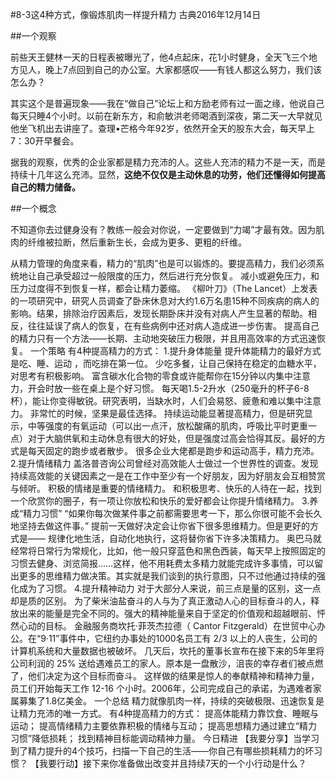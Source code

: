 #8-3这4种方式，像锻炼肌肉一样提升精力 
古典2016年12月14日

##一个观察

前些天王健林一天的日程表被曝光了，他4点起床，花1小时健身，全天飞三个地方见人，晚上7点回到自己的办公室。大家都感叹——有钱人都这么努力，我们该怎么办？

其实这个是普遍现象——我在“做自己”论坛上和方励老师有过一面之缘，他说自己每天只睡4个小时。以前在新东方，和俞敏洪老师喝酒到深夜，第二天一大早就见他坐飞机出去讲座了。查理•芒格今年92岁，依然开全天的股东大会，每天早上7：30开早餐会。

据我的观察，优秀的企业家都是精力充沛的人。这些人充沛的精力不是一天，而是持续十几年这么充沛。显然，**这绝不仅仅是主动休息的功劳，他们还懂得如何提高自己的精力储备。**

##一个概念

不知道你去过健身没有？教练一般会对你说，一定要做到“力竭”才最有效。因为肌肉的纤维被拉断，然后重新生长，会成为更多、更粗的纤维。

从精力管理的角度来看，精力的“肌肉”也是可以锻炼的。要提高精力，我们必须系统地让自己承受超过一般限度的压力，然后进行充分恢复。
减小或避免压力，和压力过度得不到恢复一样，都会让精力萎缩。
《柳叶刀》（The Lancet）上发表的一项研究中，研究人员调查了卧床休息对大约1.6万名患15种不同疾病的病人的影响。结果，排除治疗因素后，发现长期卧床并没有对病人产生显著的帮助。相反，往往延误了病人的恢复，在有些病例中还对病人造成进一步伤害。
提高自己的精力只有一个方法——长期、主动地突破压力极限，并且用高效率的方式迅速恢复。
一个策略
有4种提高精力的方式：
1.提升身体能量
提升体能精力的最好方式是吃、睡、运动 ，而吃排在第一位。
少吃多餐，让自己保持在稳定的血糖水平，对思考有积极影响。
富含碳水化合物的零食或许能帮你在15分钟以内集中注意力，开会时放一些在桌上是个好习惯。
每天喝1.5-2升水（250毫升的杯子6-8杯），能让你变得敏锐。研究表明，当缺水时，人们会易怒、疲惫和难以集中注意力。
非常忙的时候，坚果是最佳选择。
持续运动能显著提高精力，但是研究显示，中等强度的有氧运动（可以出一点汗，放松酸痛的肌肉，呼吸比平时更重一点）对于大脑供氧和主动休息有很大的好处，但是强度过高会恰得其反。最好的方式是每天固定的跑步或者散步。
很多企业大佬都是跑步和运动高手，精力充沛。
2.提升情绪精力
盖洛普咨询公司曾经对高效能人士做过一个世界性的调查。发现持续高效能的关键因素之一是在工作中至少有一个好朋友，因为好朋友会互相赞赏与倾听。
积极的情绪是重要的情绪精力。
和积极思考、快乐的人待在一起，找到一个欣赏你的圈子，有一项让你放松和快乐的爱好都会让你提升情绪精力。
3.养成“精力习惯”
“如果你每次做某件事之前都需要思考一下，那么你很可能不会长久地坚持去做这件事。”
提前一天做好决定会让你省下很多思维精力。但是更好的方式是——
规律化地生活，自动化地执行，这将替你省下许多决策精力。
奥巴马就经常将日常行为常规化，比如，他一般只穿蓝色和黑色西装，每天早上按照固定的习惯去健身、浏览简报……这样，他不用耗费太多精力就能完成许多事情，可以留出更多的思维精力做决策。其实就是我们谈到的执行意图，只不过他通过持续的强化成为了习惯。
4.提升精神动力
对于大部分人来说，前三点是量的区别，这一点却是质的区别。
为了柴米油盐奋斗的人与为了真正激动人心的目标奋斗的人，释放出来的能量是完全不同的。强大的精神能量来自于坚定的价值观和超越眼前、怦然心动的目标。
金融服务商坎托·菲茨杰拉德（ Cantor Fitzgerald）在世贸中心办公。在“9·11”事件中，它纽约办事处的1000名员工有 2/3 以上的人丧生，公司的计算机系统和大量数据也被破坏。
几天后，坎托的董事长宣布在接下来的5年里将公司利润的 25% 送给遇难员工的家人。原本是一盘散沙，沮丧的幸存者们被点燃了，他们决定为这个目标而奋斗。 
这样做的结果是惊人的奉献精神和精神力量，员工们开始每天工作 12-16 个小时。2006年，公司完成自己的承诺，为遇难者家属募集了1.8亿美金。
一个总结
精力就像肌肉一样，持续的突破极限、迅速恢复是让精力充沛的唯一方式。
有4种提高精力的方式：
提高体能精力靠饮食、睡眠与运动；
提高情绪精力主要依靠积极的情绪与互动；
提高思想精力通过建立“精力习惯”降低损耗；
找到精神目标能调动精神力量。
今日精进
【我要分享】当学习到了精力提升的4个技巧，扫描一下自己的生活——你自己有哪些损耗精力的坏习惯？
【我要行动】接下来你准备做出改变并且持续7天的一个小行动是什么？